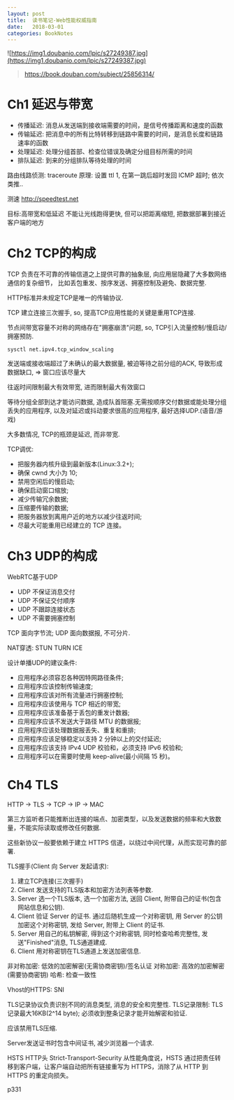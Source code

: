 ```yaml
---
layout: post
title:  读书笔记-Web性能权威指南
date:   2018-03-01
categories: BookNotes
---
```


![https://img1.doubanio.com/lpic/s27249387.jpg](https://img1.doubanio.com/lpic/s27249387.jpg)

> https://book.douban.com/subject/25856314/


# Ch1 延迟与带宽

* 传播延迟: 消息从发送端到接收端需要的时间，是信号传播距离和速度的函数
* 传输延迟: 把消息中的所有比特转移到链路中需要的时间，是消息长度和链路速率的函数
* 处理延迟: 处理分组首部、检查位错误及确定分组目标所需的时间
* 排队延迟: 到来的分组排队等待处理的时间


路由线路侦测: traceroute
原理: 设置 ttl 1, 在第一跳后超时发回 ICMP 超时; 依次类推..


测速
http://speedtest.net


目标:高带宽和低延迟
不能让光线跑得更快, 但可以把距离缩短, 把数据部署到接近客户端的地方


# Ch2 TCP的构成

TCP 负责在不可靠的传输信道之上提供可靠的抽象层, 向应用层隐藏了大多数网络通信的复杂细节，
比如丢包重发、按序发送、拥塞控制及避免、数据完整.


HTTP标准并未规定TCP是唯一的传输协议.


TCP 建立连接三次握手, so, 提高TCP应用性能的关键是重用TCP连接.


节点间带宽容量不对称的网络存在"拥塞崩溃"问题, so, TCP引入流量控制/慢启动/拥塞预防.

`sysctl net.ipv4.tcp_window_scaling`


发送端或接收端超过了未确认的最大数据量, 被迫等待之前分组的ACK, 导致形成数据缺口, => 窗口应该尽量大

往返时间限制最大有效带宽, 进而限制最大有效窗口


等待分组全部到达才能访问数据, 造成队首阻塞.无需按顺序交付数据或能处理分组丢失的应用程序, 以及对延迟或抖动要求很高的应用程序, 最好选择UDP.(语音/游戏)


大多数情况, TCP的瓶颈是延迟, 而非带宽.


TCP调优:
* 把服务器内核升级到最新版本(Linux:3.2+);
* 确保 cwnd 大小为 10;
* 禁用空闲后的慢启动;
* 确保启动窗口缩放;
* 减少传输冗余数据;
* 压缩要传输的数据;
* 把服务器放到离用户近的地方以减少往返时间;
* 尽最大可能重用已经建立的 TCP 连接。


# Ch3 UDP的构成

WebRTC基于UDP


* UDP 不保证消息交付
* UDP 不保证交付顺序
* UDP 不跟踪连接状态
* UDP 不需要拥塞控制


TCP 面向字节流; UDP 面向数据报, 不可分片.


NAT穿透: STUN TURN ICE


设计单播UDP的建议条件:
* 应用程序必须容忍各种因特网路径条件;
* 应用程序应该控制传输速度;
* 应用程序应该对所有流量进行拥塞控制; 
* 应用程序应该使用与 TCP 相近的带宽;
* 应用程序应该准备基于丢包的重发计数器;
* 应用程序应该不发送大于路径 MTU 的数据报;
* 应用程序应该处理数据报丢失、重复和重排;
* 应用程序应该足够稳定以支持 2 分钟以上的交付延迟;
* 应用程序应该支持 IPv4 UDP 校验和，必须支持 IPv6 校验和;
* 应用程序可以在需要时使用 keep-alive(最小间隔 15 秒)。


# Ch4 TLS

HTTP -> TLS -> TCP -> IP -> MAC


第三方监听者只能推断出连接的端点、加密类型，以及发送数据的频率和大致数量，不能实际读取或修改任何数据.


这些新协议一般要依赖于建立 HTTPS 信道，以绕过中间代理，从而实现可靠的部署.


TLS握手(Client 向 Server 发起请求):
1. 建立TCP连接(三次握手)
2. Client 发送支持的TLS版本和加密方法列表等参数.
3. Server 选一个TLS版本, 选一个加密方法, 送回 Client, 附带自己的证书(包含网站信息和公钥).
4. Client 验证 Server 的证书. 通过后随机生成一个对称密钥, 用 Server 的公钥加密这个对称密钥, 发给 Server, 附带上 Client 的证书.
5. Server 用自己的私钥解密, 得到这个对称密钥, 同时检查哈希完整性, 发送"Finished"消息, TLS通道建成.
6. Client 用对称密钥在TLS通道上发送加密信息.


非对称加密: 低效的加密解密(无需协商密钥)/签名认证
对称加密: 高效的加密解密(需要协商密钥)
哈希: 检查一致性


Vhost的HTTPS: SNI

TLS记录协议负责识别不同的消息类型, 消息的安全和完整性.
TLS记录限制:
TLS记录最大16KB(2^14 byte);
必须收到整条记录才能开始解密和验证.


应该禁用TLS压缩.

Server发送证书时包含中间证书, 减少浏览器一个请求.


HSTS
HTTP头 Strict-Transport-Security
从性能角度说，HSTS 通过把责任转 移到客户端，让客户端自动把所有链接重写为 HTTPS，消除了从 HTTP 到 HTTPS 的重定向损失。


p331